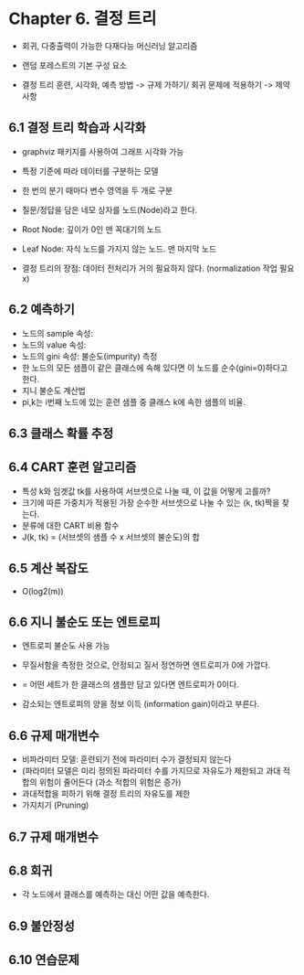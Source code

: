 # Chapter 6. 결정 트리

* 회귀, 다중출력이 가능한 다재다능 머신러닝 알고리즘
* 랜덤 포레스트의 기본 구성 요소

* 결정 트리 훈련, 시각화, 예측 방법 -> 규제 가하기/ 회귀 문제에 적용하기 -> 제약 사항

## 6.1 결정 트리 학습과 시각화
* graphviz 패키지를 사용하여 그래프 시각화 가능

* 특정 기준에 따라 데이터를 구분하는 모델
* 한 번의 분기 때마다 변수 영역을 두 개로 구분
* 질문/정답을 담은 네모 상자를 노드(Node)라고 한다.
* Root Node: 깊이가 0인 맨 꼭대기의 노드
* Leaf Node: 자식 노드를 가지지 않는 노드. 맨 마지막 노드

* 결정 트리의 장점: 데이터 전처리가 거의 필요하지 않다. (normalization 작업 필요 x)

## 6.2 예측하기
* 노드의 sample 속성:
* 노드의 value 속성:
* 노드의 gini 속성: 불순도(impurity) 측정
* 한 노드의 모든 샘플이 같은 클래스에 속해 있다면 이 노드를 순수(gini=0)하다고 한다.
* 지니 불순도 계산법
* pi,k는 i번째 노드에 있는 훈련 샘플 중 클래스 k에 속한 샘플의 비율.

## 6.3 클래스 확률 추정

## 6.4 CART 훈련 알고리즘
* 특성 k와 임곗값 tk를 사용하여 서브셋으로 나눌 때, 이 값을 어떻게 고를까?
* 크기에 따른 가중치가 적용된 가장 순수한 서브셋으로 나눌 수 있는 (k, tk)짝을 찾는다.
* 분류에 대한 CART 비용 함수
* J(k, tk) = (서브셋의 샘플 수 x 서브셋의 불순도)의 합


## 6.5 계산 복잡도
* O(log2(m))

## 6.6 지니 불순도 또는 엔트로피 
* 엔트로피 불순도 사용 가능
* 무질서함을 측정한 것으로, 안정되고 질서 정연하면 엔트로피가 0에 가깝다.
* = 어떤 세트가 한 클래스의 샘플만 담고 있다면 엔트로피가 0이다.

* 감소되는 엔트로피의 양을 정보 이득 (information gain)이라고 부른다.


## 6.6 규제 매개변수
* 비파라미터 모델: 훈련되기 전에 파라미터 수가 결정되지 않는다
* (파라미터 모델은 미리 정의된 파라미터 수를 가지므로 자유도가 제한되고 과대 적합의 위험이 줄어든다 (과소 적합의 위험은 증가)
* 과대적합을 피하기 위해 결정 트리의 자유도를 제한
* 가지치기 (Pruning)


## 6.7 규제 매개변수

## 6.8 회귀
* 각 노드에서 클래스를 예측하는 대신 어떤 값을 예측한다.

## 6.9 불안정성

## 6.10 연습문제
